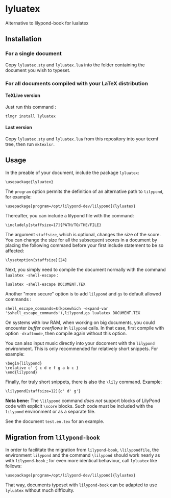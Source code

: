 # lyluatex

Alternative to lilypond-book for lualatex

## Installation

### For a single document

Copy `lyluatex.sty` and `lyluatex.lua` into the folder containing the document
you wish to typeset.

### For all documents compiled with your LaTeX distribution

#### TeXLive version

Just run this command :

    tlmgr install lyluatex

#### Last version

Copy `lyluatex.sty` and `lyluatex.lua` from this repository into your texmf
tree, then run `mktexlsr`.

## Usage

In the preable of your document, include the package `lyluatex`:

    \usepackage{lyluatex}

The `program` option permits the definition of an alternative path to
`lilypond`, for example:

    \usepackage[program=/opt/lilypond-dev/lilypond]{lyluatex}

Thereafter, you can include a lilypond file with the command:

    \includely[staffsize=17]{PATH/TO/THE/FILE}

The argument `staffsize`, which is optional, changes the size of the score.  You
can change the size for all the subsequent scores in a document by placing the
following command before your first include statement to be so affected:

    \lysetoption{staffsize}{24}

Next, you simply need to compile the document normally with the command
`lualatex -shell-escape` :

    lualatex -shell-escape DOCUMENT.TEX

Another "more secure" option is to add `lilypond` and `gs` to default allowed commands :

    shell_escape_commands=$(kpsewhich -expand-var '$shell_escape_commands'),lilypond,gs lualatex DOCUMENT.TEX

On systems with low RAM, when working on big documents, you could encounter
*buffer overflows* in `lilypond` calls. In that case, first compile with option
`-draftmode`, then compile again without this option.

You can also input music directly into your docoment with the `lilypond` environment.
This is only recommended for relatively short snippets.  For example:

    \begin{lilypond}
    \relative c' { c d e f g a b c }
    \end{lilypond}

Finally, for truly short snippets, there is also the `\lily` command.  Example:

    \lilypond[staffsize=12]{c' d' g'}

**Nota bene:** The `\lilypond` command *does not* support blocks of LilyPond
code with explicit `\score` blocks.  Such code must be included with the
`lilypond` environment or as a separate file.

See the document `test.en.tex` for an example.

## Migration from `lilypond-book`

In order to facilitate the migration from `lilypond-book`, `\lilypondfile`,
the environment `lilypond` and the command `\lilypond` should work nearly
as with `lilypond-book` ; for even more identical behaviour, call `lyluatex`
like follows:

    \usepackage[program=/opt/lilypond-dev/lilypond]{lyluatex}

That way, documents typeset with `lilypond-book` can be adapted to use
`lyluatex` without much difficulty.
